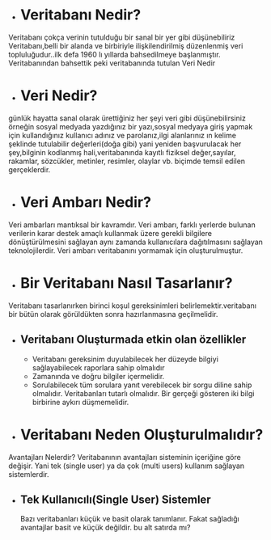 - # Veritabanı Nedir?

Veritabanı çokça verinin tutulduğu bir sanal bir yer gibi düşünebiliriz
Veritabanı,belli bir alanda ve birbiriyle ilişkilendirilmiş düzenlenmiş veri topluluğudur..ilk defa 1960 lı yıllarda bahsedilmeye başlanmıştır.
Veritabanından bahsettik peki veritabanında tutulan Veri Nedir
- # Veri Nedir?
günlük hayatta sanal olarak ürettiğiniz her şeyi veri gibi düşünebilirsiniz örneğin sosyal medyada yazdığınız bir yazı,sosyal medyaya giriş yapmak için kullandığınız kullanıcı adınız ve parolanız,ilgi alanlarınız ın kelime şeklinde tutulabilir değerleri(doğa gibi)
yani yeniden başvurulacak her şey,bilginin kodlanmış hali,veritabanında kayıtlı fiziksel değer,sayılar, rakamlar, sözcükler, metinler, resimler, olaylar vb. biçimde temsil edilen gerçeklerdir.
- # Veri Ambarı Nedir?
Veri ambarları mantıksal bir kavramdır.
Veri ambarı, farklı yerlerde bulunan verilerin karar destek amaçlı kullanmak üzere gerekli bilgilere dönüştürülmesini sağlayan aynı zamanda kullanıcılara dağıtılmasını sağlayan teknolojilerdir.
Veri ambarı veritabanını yormamak için oluşturulmuştur.

- # Bir Veritabanı Nasıl Tasarlanır?
Veritabanı tasarlanırken birinci koşul gereksinimleri belirlemektir.veritabanı bir bütün olarak görüldükten sonra hazırlanmasına geçilmelidir. 
  - ## Veritabanı Oluşturmada etkin olan özellikler
    - Veritabanı gereksinim duyulabilecek her düzeyde bilgiyi sağlayabilecek raporlara sahip olmalıdır
    - Zamanında ve doğru bilgiler içermelidir. 
    - Sorulabilecek tüm sorulara yanıt verebilecek bir sorgu diline sahip olmalıdır. Veritabanları tutarlı olmalıdır. Bir gerçeği gösteren iki bilgi birbirine aykırı düşmemelidir.
- # Veritabanı Neden Oluşturulmalıdır?
Avantajları Nelerdir?
Veritabanının avantajları sisteminin içeriğine göre değişir. Yani tek (single user) ya da çok (multi users) kullanım sağlayan sistemlerdir.
  - ## Tek Kullanıcılı(Single User) Sistemler
    Bazı veritabanları küçük ve basit olarak tanımlanır. Fakat sağladığı avantajlar basit ve küçük değildir.
    bu alt satırda mı?

